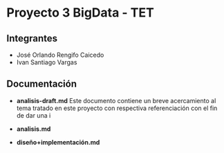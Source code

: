 # Proyecto 3 BigData - TET

## Integrantes
- José Orlando Rengifo Caicedo
- Ivan Santiago Vargas

## Documentación

- **analisis-draft.md**
	Este documento contiene un  breve acercamiento al tema tratado  en este proyecto con respectiva referenciación con el fin de dar una i
	
- **analisis.md**
- **diseño+implementación.md**
<!--stackedit_data:
eyJoaXN0b3J5IjpbNjA5OTEwNzkzLDY4MjkzNTM5XX0=
-->